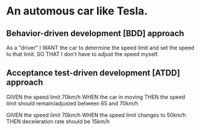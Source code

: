 # An automous car like Tesla.

## Behavior-driven development [BDD] approach  
As a "driver"
I WANT the car to determine the speed limit and set the speed to that limit.
SO THAT I don't have to adjust the speed myself.

## Acceptance test-driven development [ATDD] approach 
GIVEN the speed limit 70km/h
WHEN the car in moving
THEN the speed limit should remain/adjusted between 65 and 70km/h

GIVEN the speed limit 70km/h
WHEN the speed limit changes to 50km/h
THEN deceleration rate should be 15km/h